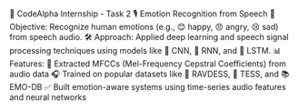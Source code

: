 🚀 CodeAlpha Internship - Task 2
🎙️ Emotion Recognition from Speech
📌 Objective: Recognize human emotions (e.g., 😊 happy, 😠 angry, 😢 sad) from speech audio.
🛠️ Approach: Applied deep learning and speech signal processing techniques using models like 🔹 CNN, 🔁 RNN, and 🧠 LSTM.
📊 Features: 
      📂 Extracted MFCCs (Mel-Frequency Cepstral Coefficients) from audio data
      🎧 Trained on popular datasets like 🎵 RAVDESS, 🎤 TESS, and 📚 EMO-DB
      ✅ Built emotion-aware systems using time-series audio features and neural networks
